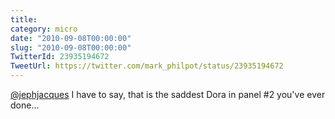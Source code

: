 ```yaml
---
title: 
category: micro
date: "2010-09-08T00:00:00"
slug: "2010-09-08T00:00:00"
TwitterId: 23935194672
TweetUrl: https://twitter.com/mark_philpot/status/23935194672
---
```


[@jephjacques](https://twitter.com/jephjacques) I have to say, that is the
saddest Dora in panel #2 you've ever done...
